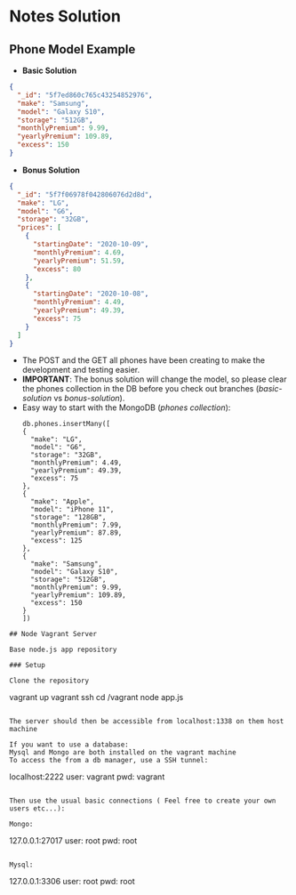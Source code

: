 # Notes Solution

## Phone Model Example

- **Basic Solution**

```json
{
  "_id": "5f7ed860c765c43254852976",
  "make": "Samsung",
  "model": "Galaxy S10",
  "storage": "512GB",
  "monthlyPremium": 9.99,
  "yearlyPremium": 109.89,
  "excess": 150
}
```

- **Bonus Solution**

```json
{
  "_id": "5f7f06978f042806076d2d8d",
  "make": "LG",
  "model": "G6",
  "storage": "32GB",
  "prices": [
    {
      "startingDate": "2020-10-09",
      "monthlyPremium": 4.69,
      "yearlyPremium": 51.59,
      "excess": 80
    },
    {
      "startingDate": "2020-10-08",
      "monthlyPremium": 4.49,
      "yearlyPremium": 49.39,
      "excess": 75
    }
  ]
}
```

- The POST and the GET all phones have been creating to make the development and testing easier.
- **IMPORTANT**: The bonus solution will change the model, so please clear the phones collection in the DB before you check out branches (_basic-solution_ vs _bonus-solution_).
- Easy way to start with the MongoDB (_phones collection_):
  ```
  db.phones.insertMany([
  {
    "make": "LG",
    "model": "G6",
    "storage": "32GB",
    "monthlyPremium": 4.49,
    "yearlyPremium": 49.39,
    "excess": 75
  },
  {
    "make": "Apple",
    "model": "iPhone 11",
    "storage": "128GB",
    "monthlyPremium": 7.99,
    "yearlyPremium": 87.89,
    "excess": 125
  },
  {
    "make": "Samsung",
    "model": "Galaxy S10",
    "storage": "512GB",
    "monthlyPremium": 9.99,
    "yearlyPremium": 109.89,
    "excess": 150
  }
  ])
  ```

```
## Node Vagrant Server

Base node.js app repository

### Setup

Clone the repository

```

vagrant up
vagrant ssh
cd /vagrant
node app.js

```

The server should then be accessible from localhost:1338 on them host machine

If you want to use a database:
Mysql and Mongo are both installed on the vagrant machine
To access the from a db manager, use a SSH tunnel:

```

localhost:2222
user: vagrant
pwd: vagrant

```

Then use the usual basic connections ( Feel free to create your own users etc...):

Mongo:

```

127.0.0.1:27017
user: root
pwd: root

```

Mysql:

```

127.0.0.1:3306
user: root
pwd: root

```

```
